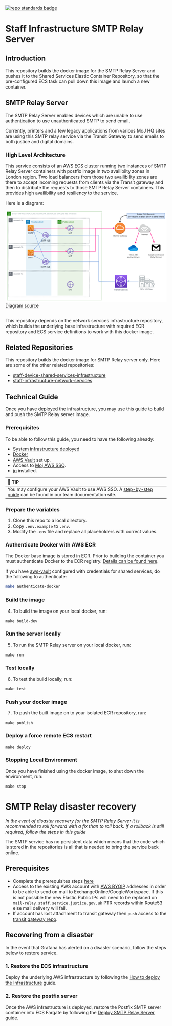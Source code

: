 [![repo standards badge](https://img.shields.io/badge/dynamic/json?color=blue&style=flat&logo=github&labelColor=32393F&label=MoJ%20Compliant&query=%24.result&url=https%3A%2F%2Foperations-engineering-reports.cloud-platform.service.justice.gov.uk%2Fapi%2Fv1%2Fcompliant_public_repositories%2Fstaff-infrastructure-smtp-relay-server)](https://operations-engineering-reports.cloud-platform.service.justice.gov.uk/public-github-repositories.html#staff-infrastructure-smtp-relay-server "Link to report")

# Staff Infrastructure SMTP Relay Server  

## Introduction  

This repository builds the docker image for the SMTP Relay Server and pushes it to the Shared Services Elastic Container Repository, so that the pre-configured ECS task can pull down this image and launch a new container.  


## SMTP Relay Server

The SMTP Relay Server enables devices which are unable to use authentication to use unauthenticated SMTP to send email.

Currently, printers and a few legacy applications from various MoJ HQ sites are using this SMTP relay service via the Transit Gateway to send emails to both justice and digital domains.

### High Level Architecture

This service consists of an AWS ECS cluster running two instances of SMTP Relay Server containers with postfix image in two availibilty zones in London region. Two load balancers from those two availibility zones are there to accept incoming requests from clients via the Transit gateway and then to distribute the requests to those SMTP Relay Server containers. This provides high availibility and resiliency to the service.

Here is a diagram:

![staff-infrastructure-network-services-architecture](diagrams/staff-infrastructure-network-services-architecture.png)  
[Diagram source](diagrams/staff-infrastructure-network-services-architecture.drawio)


## 

This repository depends on the network services infrastructure repository, which builds the underlying base infrastructure with required ECR repository and ECS service definitions to work with this docker image.  

## Related Repositories  

This repository builds the docker image for SMTP Relay server only. Here are some of the other related repositories:  

- [staff-device-shared-services-infrastructure](https://github.com/ministryofjustice/staff-device-shared-services-infrastructure)  
- [staff-infrastructure-network-services](https://github.com/ministryofjustice/staff-infrastructure-network-services)

## Technical Guide  

Once you have deployed the infrastructure, you may use this guide to build and push the SMTP Relay server image.  

### Prerequisites

To be able to follow this guide, you need to have the following already:  
 
- [System infrastructure deployed](https://github.com/ministryofjustice/staff-infrastructure-network-services/blob/main/documentation/how-to-deploy-the-infrastructure.md)
- [Docker](https://www.docker.com/)
- [AWS Vault](https://github.com/99designs/aws-vault#installing) set up.  
- Access to [Moj AWS SSO](https://moj.awsapps.com/start#/).  
- [jq](https://stedolan.github.io/jq/download/) installed.

| :tada: TIP |  
|:-----|  
| You may configure your AWS Vault to use AWS SSO. A [step-by-step guide](https://ministryofjustice.github.io/cloud-operations/documentation/team-guide/best-practices/use-aws-sso.html#re-configure-aws-vault) can be found in our team documentation site. |  

### Prepare the variables  

1. Clone this repo to a local directory.  
1. Copy `.env.example` to `.env`.  
1. Modify the `.env` file and replace all placeholders with correct values.  

### Authenticate Docker with AWS ECR

The Docker base image is stored in ECR. Prior to building the container you must authenticate Docker to the ECR registry. [Details can be found here](https://docs.aws.amazon.com/AmazonECR/latest/userguide/Registries.html#registry_auth).

If you have [aws-vault](https://github.com/99designs/aws-vault#installing) configured with credentials for shared services, do the following to authenticate:

```bash
make authenticate-docker
```  

### Build the image  

4. To build the image on your local docker, run:  

```shell
make build-dev
```  

### Run the server locally  

5. To run the SMTP Relay server on your local docker, run:  

```shell
make run
```

### Test locally  

6. To test the build locally, run:  

```shell
make test
```  

### Push your docker image  

7. To push the built image on to your isolated ECR repository, run:  

```shell  
make publish  
```  

### Deploy a force remote ECS restart  

```shell
make deploy  
```  

### Stopping Local Environment

Once you have finished using the docker image, to shut down the environment, run:  

```shell  
make stop  
```  


# SMTP Relay disaster recovery

*In the event of disaster recovery for the SMTP Relay Server it is recommended to roll forward with a fix than to roll back. If a rollback is still required, follow the steps in this guide*

The SMTP service has no persistent data which means that the code which is stored in the repositories is all that is needed to bring the service back online.

## Prerequisites

- Complete the prerequisites steps [here](https://github.com/ministryofjustice/staff-infrastructure-smtp-relay-server#prerequisites)
- Access to the existing AWS account with [AWS BYOIP](https://docs.aws.amazon.com/AWSEC2/latest/UserGuide/ec2-byoip.html) addresses in order to be able to send on mail to ExchangeOnline/GoogleWorkspace. If this is not possible the new Elastic Public IPs will need to be replaced on `mail-relay.staff.service.justice.gov.uk` PTR records within Route53 else mail delivery will fail.
- If account has lost attachment to transit gateway then `push` access to the [transit gateway repo](https://github.com/ministryofjustice/deployment-tgw).

## Recovering from a disaster
In the event that Grafana has alerted on a disaster scenario, follow the steps below to restore service.

### 1. Restore the ECS infrastructure
Deploy the underlying AWS infrastructure by following the [How to deploy the Infrastructure](https://github.com/ministryofjustice/staff-infrastructure-network-services/blob/main/documentation/how-to-deploy-the-infrastructure.md) guide.


### 2. Restore the postfix server
Once the AWS infrastructure is deployed, restore the Postfix SMTP server container into ECS Fargate by following the [Deploy SMTP Relay Server](https://github.com/ministryofjustice/staff-infrastructure-smtp-relay-server) guide.